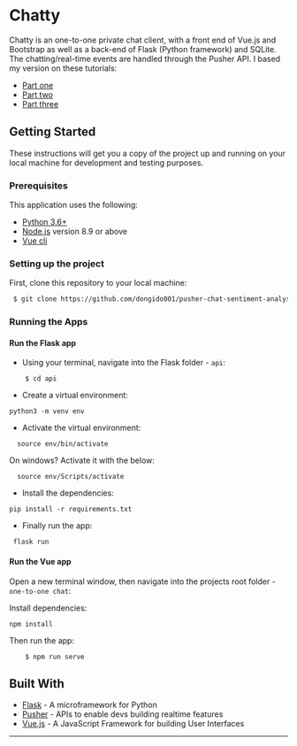 # Chatty 

Chatty is an one-to-one private chat client, with a front end of Vue.js and Bootstrap as well as a back-end of Flask (Python framework) and SQLite. The chatting/real-time events are handled through the Pusher API.
I based my version on these tutorials:

 - [Part one](https://pusher.com/tutorials/chat-flask-vue-part-1)
 - [Part two](https://pusher.com/tutorials/chat-flask-vue-part-2)
 - [Part three](https://pusher.com/tutorials/chat-flask-vue-part-3)

## Getting Started

These instructions will get you a copy of the project up and running on your local machine for development and testing purposes.

### Prerequisites

This application uses the following:

- [Python 3.6+](https://www.python.org/)
- [Node.js](https://nodejs.org/) version 8.9 or above
- [Vue cli](https://cli.vuejs.org/guide/installation.html)

### Setting up the project

First, clone this repository to your local machine:

```sh
 $ git clone https://github.com/dongido001/pusher-chat-sentiment-analysis.git
```

### Running the Apps

#### Run the Flask app

- Using your terminal, navigate into the Flask folder - `api`:

```
    $ cd api
```

- Create a virtual environment:

```
python3 -m venv env
```

- Activate the virtual environment:

```
  source env/bin/activate
```

On windows? Activate it with the below:

```
  source env/Scripts/activate
```

- Install the dependencies:

```
pip install -r requirements.txt
```

- Finally run the app:

```
 flask run
```

#### Run the Vue app

Open a new terminal window, then navigate into the projects root folder - `one-to-one chat`:

Install dependencies:

```
npm install
```

Then run the app:

```
    $ npm run serve
```

## Built With

- [Flask](http://flask.pocoo.org/) - A microframework for Python
- [Pusher](https://pusher.com/) - APIs to enable devs building realtime features
- [Vue.js](https://vuejs.org/) - A JavaScript Framework for building User Interfaces

***
